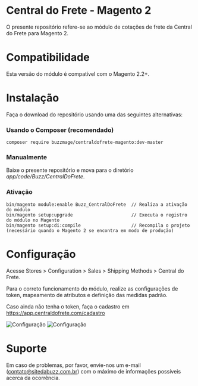 # Central do Frete - Magento 2
O presente repositório refere-se ao módulo de cotações de frete da Central do Frete para Magento 2.

# Compatibilidade
Esta versão do módulo é compatível com o Magento 2.2+.

# Instalação
Faça o download do repositório usando uma das seguintes alternativas:

### Usando o Composer (recomendado)
```composer require buzzmage/centraldofrete-magento:dev-master```

### Manualmente
Baixe o presente repositório e mova para o diretório *app/code/Buzz/CentralDoFrete*.

### Ativação
```
bin/magento module:enable Buzz_CentralDoFrete  // Realiza a ativação do módulo
bin/magento setup:upgrade                      // Executa o registro do módulo no Magento
bin/magento setup:di:compile                   // Recompila o projeto (necessário quando o Magento 2 se encontra em modo de produção)
```
# Configuração
Acesse Stores > Configuration > Sales > Shipping Methods > Central do Frete.

Para o correto funcionamento do módulo, realize as configurações de token, mapeamento de atributos e definição das medidas padrão.

Caso ainda não tenha o token, faça o cadastro em https://app.centraldofrete.com/cadastro

![Configuração](https://i.imgur.com/iyDygPo.png)
![Configuração](https://i.imgur.com/FfbE9Nw.png)

# Suporte
Em caso de problemas, por favor, envie-nos um e-mail (contato@sitedabuzz.com.br) com o máximo de informações possíveis acerca da ocorrência.
